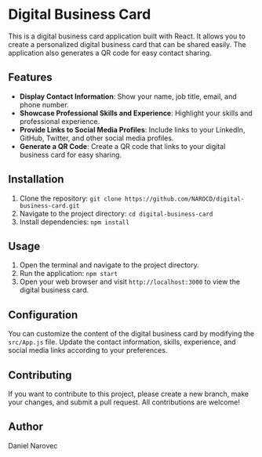 # Digital Business Card

This is a digital business card application built with React. It allows you to create a personalized digital business card that can be shared easily. The application also generates a QR code for easy contact sharing.

## Features

- **Display Contact Information**: Show your name, job title, email, and phone number.
- **Showcase Professional Skills and Experience**: Highlight your skills and professional experience.
- **Provide Links to Social Media Profiles**: Include links to your LinkedIn, GitHub, Twitter, and other social media profiles.
- **Generate a QR Code**: Create a QR code that links to your digital business card for easy sharing.

## Installation

1. Clone the repository: `git clone https://github.com/NAROCD/digital-business-card.git`
2. Navigate to the project directory: `cd digital-business-card`
3. Install dependencies: `npm install`

## Usage

1. Open the terminal and navigate to the project directory.
2. Run the application: `npm start`
3. Open your web browser and visit `http://localhost:3000` to view the digital business card.

## Configuration

You can customize the content of the digital business card by modifying the `src/App.js` file. Update the contact information, skills, experience, and social media links according to your preferences.

## Contributing

If you want to contribute to this project, please create a new branch, make your changes, and submit a pull request. All contributions are welcome!

## Author

Daniel Narovec